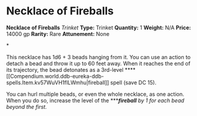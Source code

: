 # Necklace of Fireballs

**Necklace of Fireballs**
_Trinket_
**Type:** Trinket
**Quantity:** 1
**Weight:** N/A
**Price:** 14000 gp
**Rarity:** Rare
**Attunement:** None

*<p>This necklace has 1d6 + 3 beads hanging from it. You can use an action to detach a bead and throw it up to 60 feet away. When it reaches the end of its trajectory, the bead detonates as a 3rd-level ****[[Compendium.world.ddb-eureka-ddb-spells.Item.kv57WuVH1flLWmhu|fireball]] spell (save DC 15).

You can hurl multiple beads, or even the whole necklace, as one action. When you do so, increase the level of the ******fireball** by 1 for each bead beyond the first.</p>*